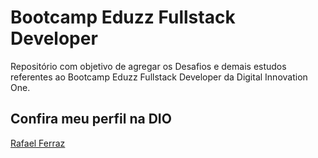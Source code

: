 # Bootcamp Eduzz Fullstack Developer
Repositório com objetivo de agregar os Desafios e demais estudos referentes ao Bootcamp Eduzz Fullstack Developer da Digital Innovation One.

## Confira meu perfil na DIO
[Rafael Ferraz](https://web.digitalinnovation.one/users/rafael_ferraz?tab=achievements)
